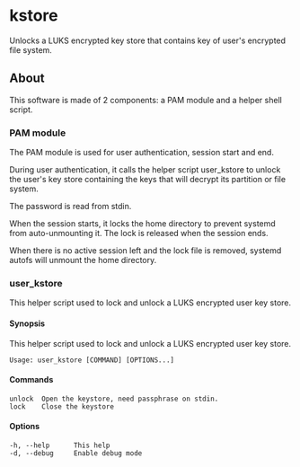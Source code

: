 # kstore
Unlocks a LUKS encrypted key store that contains key of user's encrypted file
system.

## About

This software is made of 2 components: a PAM module and a helper shell script.

### PAM module

The PAM module is used for user authentication, session start and end.

During user authentication, it calls the helper script user\_kstore to unlock
the user's key store containing the keys that will decrypt its partition or
file system.

The password is read from stdin.

When the session starts, it locks the home directory to prevent systemd from
auto-unmounting it. The lock is released when the session ends.

When there is no active session left and the lock file is removed, systemd
autofs will unmount the home directory.

### user\_kstore

This helper script used to lock and unlock a LUKS encrypted user key store.

#### Synopsis

This helper script used to lock and unlock a LUKS encrypted user key store.

```
Usage: user_kstore [COMMAND] [OPTIONS...]
```

#### Commands

```
unlock  Open the keystore, need passphrase on stdin.
lock    Close the keystore
```

#### Options

```
-h, --help      This help
-d, --debug     Enable debug mode
```
